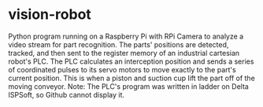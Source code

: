 # vision-robot
Python program running on a Raspberry Pi with RPi Camera to analyze a video stream for part recognition. The parts' positions are detected, tracked, and then sent to the register memory of an industrial cartesian robot's PLC. The PLC calculates an interception position and sends a series of coordinated pulses to its servo motors to move exactly to the part's current position. This is when a piston and suction cup lift the part off of the moving conveyor.
Note: The PLC's program was written in ladder on Delta ISPSoft, so Github cannot display it.
